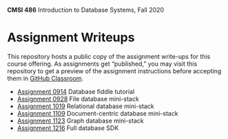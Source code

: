 **CMSI 486** Introduction to Database Systems, Fall 2020

# Assignment Writeups
This repository hosts a public copy of the assignment write-ups for this course offering. As assignments get “published,” you may visit this repository to get a preview of the assignment instructions before accepting them in [GitHub Classroom](https://classroom.github.com).

- [Assignment 0914](./fiddle-tutorial.md) Database fiddle tutorial
- [Assignment 0928](./file-db-mini-stack.md) File database mini-stack
- [Assignment 1019](./relational-db-mini-stack.md) Relational database mini-stack
- [Assignment 1109](./document-db-mini-stack.md) Document-centric database mini-stack
- [Assignment 1123](./graph-db-mini-stack.md) Graph database mini-stack
- [Assignment 1216](./full-db-sdk.md) Full database SDK
